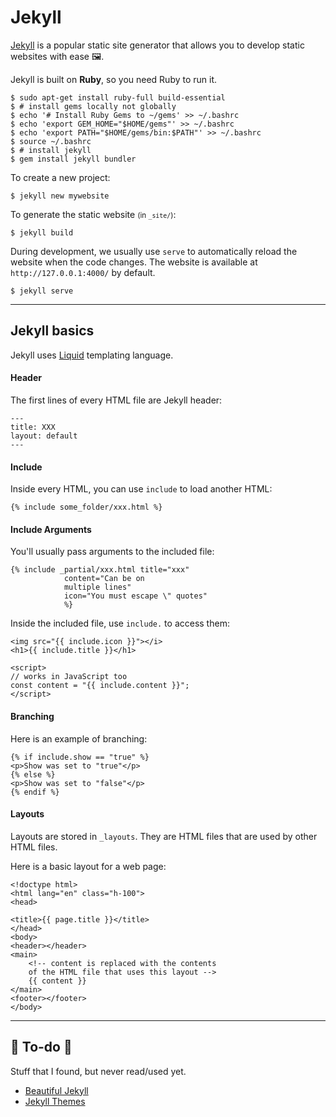 # Jekyll

<div class="row row-cols-md-2"><div>

[Jekyll](https://jekyllrb.com/) is a popular static site generator that allows you to develop static websites with ease 🖼️.

Jekyll is built on **Ruby**, so you need Ruby to run it.

```shell!
$ sudo apt-get install ruby-full build-essential
$ # install gems locally not globally
$ echo '# Install Ruby Gems to ~/gems' >> ~/.bashrc
$ echo 'export GEM_HOME="$HOME/gems"' >> ~/.bashrc
$ echo 'export PATH="$HOME/gems/bin:$PATH"' >> ~/.bashrc
$ source ~/.bashrc
$ # install jekyll
$ gem install jekyll bundler
```
</div><div>

To create a new project:

```shell!
$ jekyll new mywebsite
```

To generate the static website <small>(in `_site/`)</small>:

```shell!
$ jekyll build
```

During development, we usually use `serve` to automatically reload the website when the code changes. The website is available at `http://127.0.0.1:4000/` by default. 

```shell!
$ jekyll serve
```
</div></div>

<hr class="sep-both">

## Jekyll basics

<div class="row row-cols-md-2"><div>

Jekyll uses [Liquid](https://jekyllrb.com/docs/liquid/) templating language.

#### Header

The first lines of every HTML file are Jekyll header:

```html!
---
title: XXX
layout: default
---
```

#### Include

Inside every HTML, you can use `include` to load another HTML:

```js!
{% include some_folder/xxx.html %}
```

#### Include Arguments

You'll usually pass arguments to the included file:

```js!
{% include _partial/xxx.html title="xxx"
            content="Can be on
            multiple lines"
            icon="You must escape \" quotes"
            %}
```

Inside the included file, use `include.` to access them:

```html!
<img src="{{ include.icon }}"></i>
<h1>{{ include.title }}</h1>

<script>
// works in JavaScript too
const content = "{{ include.content }}";
</script>
```
</div><div>

#### Branching

Here is an example of branching:

```html!
{% if include.show == "true" %}
<p>Show was set to "true"</p>
{% else %}
<p>Show was set to "false"</p>
{% endif %}
```

#### Layouts

Layouts are stored in `_layouts`. They are HTML files that are used by other HTML files.

Here is a basic layout for a web page:

```html!
<!doctype html>
<html lang="en" class="h-100">
<head>

<title>{{ page.title }}</title>
</head>
<body>
<header></header>
<main>
    <!-- content is replaced with the contents
    of the HTML file that uses this layout -->
    {{ content }}
</main>
<footer></footer>
</body>
```
</div></div>

<hr class="sep-both">

## 👻 To-do 👻

Stuff that I found, but never read/used yet.

<div class="row row-cols-md-2"><div>

* [Beautiful Jekyll](https://beautifuljekyll.com/)
* [Jekyll Themes](http://jekyllthemes.org/)
</div><div>
</div></div>